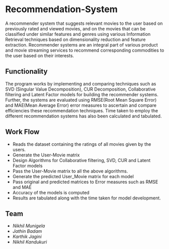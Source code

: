 # Recommendation-System #
A recommender system that suggests relevant movies to the user based on previously rated and viewed movies, and on the movies that can be classified under similar features and genres using various Information Retrieval techniques based on dimensionality reduction and feature extraction.
Recommender systems are an integral part of various product and movie streaming services to recommend corresponding commodities to the user based on their interests.

## Functionality ##
The program works by implementing and comparing techniques such as SVD (Singular Value Decomposition), CUR Decomposition, Collaborative filtering and Latent Factor models for building the recommender systems. Further, the systems are evaluated using RMSE(Root Mean Square Error) and MAE(Mean Average Error) error measures to ascertain and compare efficiencies these recommendation techniques. Time taken to employ the different  recommendation systems has also been calculated and tabulated.

## Work Flow ##
* Reads the dataset containing the ratings of all movies given by the users.
* Generate the User-Movie matrix
* Design Algorithms for Collaborative filtering, SVD, CUR and Latent Factor models
* Pass the User-Movie matrix to all the above algorithms.
* Generate the predicted User_Movie matrix for each model
* Pass original and predicted matrices to Error measures such as RMSE and MAE
* Accuracy of the models is computed
* Results are tabulated along with the time taken for model development.

## Team ##
* *Nikhil Munigela*
* *Jathin Badam*
* *Karthik Jagini*
* *Nikhil Kandukuri*
